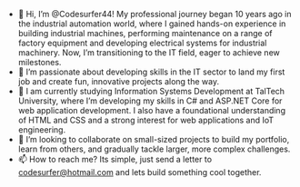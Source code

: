 - 👋 Hi, I’m @Codesurfer44! My professional journey began 10 years ago in the industrial automation world, where I gained hands-on experience in building industrial machines, performing maintenance on a range of factory equipment and developing electrical systems for industrial machinery. Now, I’m transitioning to the IT field, eager to achieve new milestones.
- 👀 I’m passionate about developing skills in the IT sector to land my first job and create fun, innovative projects along the way.
- 🌱 I am currently studying Information Systems Development at TalTech University, where I’m developing my skills in C# and ASP.NET Core for web application development. I also have a foundational understanding of HTML and CSS and a strong interest for web applications and IoT engineering.
- 💞️ I’m looking to collaborate on small-sized projects to build my portfolio, learn from others, and gradually tackle larger, more complex challenges.
- 📫 How to reach me? Its simple, just send a letter to codesurfer@hotmail.com and lets build something cool together.


<!---
Codesurfer44/Codesurfer44 is a ✨ special ✨ repository because its `README.md` (this file) appears on your GitHub profile.
You can click the Preview link to take a look at your changes.
--->
